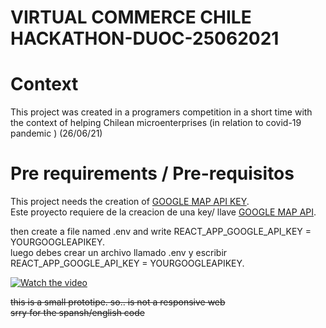# VIRTUAL COMMERCE CHILE HACKATHON-DUOC-25062021
# Context
This project was created in a programers competition in a short time with the context of helping Chilean microenterprises (in relation to covid-19 pandemic ) (26/06/21)


# Pre requirements / Pre-requisitos

This project needs the creation of  [GOOGLE MAP API KEY](https://github.com/facebook/create-react-app).<br>
Este proyecto requiere de la creacion de una key/ llave  [GOOGLE MAP API](https://github.com/facebook/create-react-app).

then create a file named .env and write REACT_APP_GOOGLE_API_KEY = YOURGOOGLEAPIKEY.<br/>
luego debes crear un archivo llamado .env y escribir REACT_APP_GOOGLE_API_KEY = YOURGOOGLEAPIKEY.

[![Watch the video](https://res.cloudinary.com/javier1/image/upload/v1624938288/Screenshot_1_ogksce.jpg)](https://drive.google.com/file/d/1RqV6D6i-6dUgq-T0XCVm5jGd-kmaAJDq/view)


<strike> this is a small prototipe. so.. is not a responsive web </strike></br>
<strike> srry for the spansh/english code </strike>
